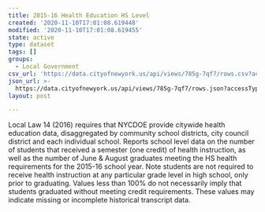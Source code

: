 ```yaml
---
title: 2015-16 Health Education HS Level
created: '2020-11-10T17:01:08.619448'
modified: '2020-11-10T17:01:08.619455'
state: active
type: dataset
tags: []
groups:
  - Local Government
csv_url: 'https://data.cityofnewyork.us/api/views/785g-7qf7/rows.csv?accessType=DOWNLOAD'
json_url: >-
  https://data.cityofnewyork.us/api/views/785g-7qf7/rows.json?accessType=DOWNLOAD
layout: post

---
```

Local Law 14 (2016) requires that NYCDOE provide citywide health education data, disaggregated by community school districts, city council district and each individual school.  Reports school level data on the number of students that received a semester (one credit) of health instruction, as well as the number of June & August graduates meeting the HS health requirements for the 2015-16 school year.  Note students are not required to receive health instruction at any particular grade level in high school, only prior to graduating.  Values less than 100% do not necessarily imply that students graduated without meeting credit requirements. These values may indicate missing or incomplete historical transcript data.
